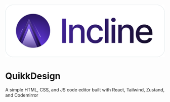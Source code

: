 <picture>
  <source media="(prefers-color-scheme: dark)" srcset="./public/test-banner.png">
  <img alt="Incline banner light mode" src="./public/banner.png" />
</picture>

# QuikkDesign

A simple HTML, CSS, and JS code editor built with React, Tailwind, Zustand, and Codemirror
